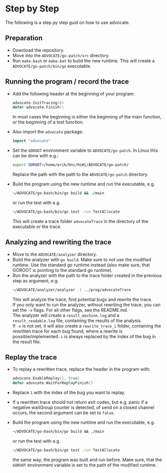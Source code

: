 # Step by Step

The following is a step py step guid on how to use advocate.

## Preparation

- Download the repository.
- Move into the `ADVOCATE/go-patch/src` directory.
- Run `make.bash` or `make.bat` to build the new runtime. This will create a
`ADVOCATE/go-patch/bin/go` executable.

## Running the program / record the trace
- Add the following header at the beginning of your program:
  ```go
  advocate.InitTracing(0)
  defer advocate.Finish()
  ```
  In most cases the beginning is either the beginning of the main function, or the beginning of a
test function.
- Also import the `advocate` package:
  ```go
  import "advocate"
  ```

- Set the `GOROOT` environment variable to `ADVOCATE/go-patch`.
In Linux this can be done with e.g.:
  ```bash
  export GOROOT=/home/erik/Uni/HiWi/ADVOCATE/go-patch/
  ```
  Replace the path with the path to the `ADVOCATE/go-patch` directory.
- Build the program using the new runtime and run the executable, e.g.
  ```bash
  ~/ADVOCATE/go-bash/bin/go build && ./main
  ```
  or run the test with e.g.
  ```bash
  ~/ADVOCATE/go-bash/bin/go test -run TestAllocate
  ```
  This will create a trace folder `advocateTrace` in the directory of the executable or the trace.

## Analyzing and rewriting the trace
- Move to the `ADVOCATE/analyzer` directory.
- Build the analyzer with `go build`. Make sure to not use the modified runtime.
Use the standard go runtime instead (also make sure, that GOROOT is
pointing to the standard go runtime).
- Run the analyzer with the path to the trace folder created in the previous step as argument, e.g.
  ```bash
  ~/ADVOCATE/analyzer/analyzer -t ../prog/advocateTrace
  ```
  This will analyze the trace, find potential bugs and rewrite the trace.\
If you only want to run the analyzer, without rewriting the trace, you can
set the `-x` flags. For all other flags, see the README.md.\
The analyzer will create a `result_machine.log` and a `result_readable.log` file,
containing the results of the analysis.\
If `-x` is not set, it will also create a `rewrite_trace_i` folder, containing
the rewritten trace for each bug found, where a rewrite is possible/implemented.
`i` is always replaced by the index of the bug in the result file.

## Replay the trace

- To replay a rewritten trace, replace the header in the program with:
  ```go
  advocate.EnableReplay(1, true)
  defer advocate.WaitForReplayFinish()
  ```

- Replace `1` with the index of the bug you want to replay.
- If a rewritten trace should not return exit codes, but e.g. panic if a
negative waitGroup counter is detected, of send on a closed channel occurs,
the second argument can be set to `false`.
- Build the program using the new runtime and run the executable, e.g.
  ```bash
  ~/ADVOCATE/go-bash/bin/go build && ./main
  ```
  or run the test with e.g.
  ```bash
  ~/ADVOCATE/go-bash/bin/go test -run TestAllocate
  ```
  the same way, the program was built and run before. Make sure, that the `GOROOT` environment variable is set to the path of the
modified runtime.